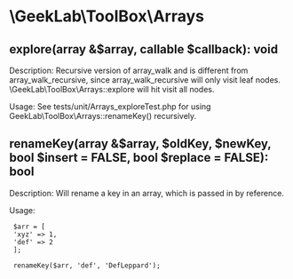  # \GeekLab\ToolBox\Arrays
 ## explore(array &$array, callable $callback): void
 Description: Recursive version of array_walk and is different from array_walk_recursive, since array_walk_recursive will only visit leaf nodes. \GeekLab\ToolBox\Arrays::explore will hit visit all nodes.
 
 Usage: See tests/unit/Arrays_exploreTest.php for using GeekLab\ToolBox\Arrays::renameKey() recursively.
  
 ## renameKey(array &$array, $oldKey, $newKey, bool $insert = FALSE, bool $replace = FALSE): bool
 Description: Will rename a key in an array, which is passed in by reference.
 
 Usage:
 
     $arr = [
     'xyz' => 1,
     'def' => 2
     ];
     
     renameKey($arr, 'def', 'DefLeppard');
